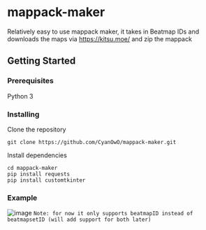 # mappack-maker
Relatively easy to use mappack maker, it takes in Beatmap IDs and downloads the maps via https://kitsu.moe/ and zip the mappack

## Getting Started
### Prerequisites
Python 3
### Installing
Clone the repository
```
git clone https://github.com/CyanOwO/mappack-maker.git
```
Install dependencies

```
cd mappack-maker
pip install requests
pip install customtkinter
```
### Example
![image](https://user-images.githubusercontent.com/66593133/224169359-79d37cd9-ce02-4e1d-bd6f-9c72797291b7.png)
`Note: for now it only supports beatmapID instead of beatmapsetID (will add support for both later)`

